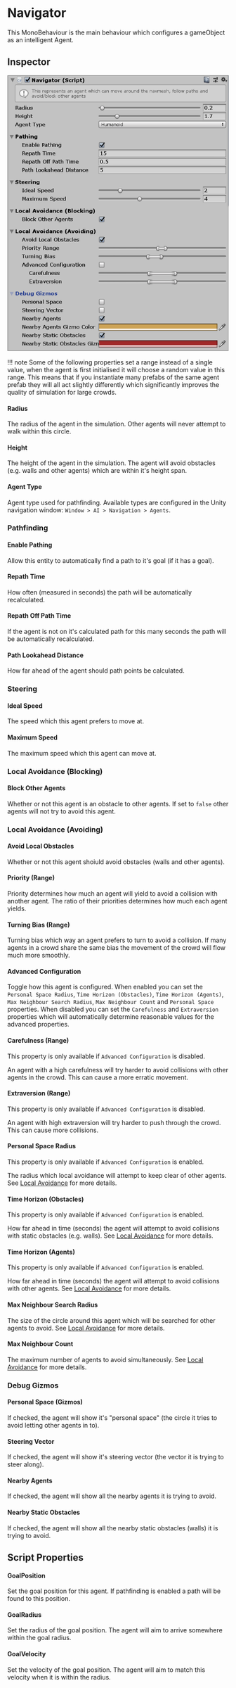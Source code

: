 # Navigator

This MonoBehaviour is the main behaviour which configures a gameObject as an intelligent Agent.

## Inspector

![EntityIdentity Inspector](../images/NavigatorInspector.png)

!!! note
    Some of the following properties set a range instead of a single value, when the agent is first initialised it will choose a random value in this range. This means that if you instantiate many prefabs of the same agent prefab they will all act slightly differently which significantly improves the quality of simulation for large crowds.

#### Radius

The radius of the agent in the simulation. Other agents will never attempt to walk within this circle.

#### Height

The height of the agent in the simulation. The agent will avoid obstacles (e.g. walls and other agents) which are within it's height span.

#### Agent Type

Agent type used for pathfinding. Available types are configured in the Unity navigation window: `Window > AI > Navigation > Agents`.

### Pathfinding

#### Enable Pathing

Allow this entity to automatically find a path to it's goal (if it has a goal).

#### Repath Time

How often (measured in seconds) the path will be automatically recalculated.

#### Repath Off Path Time

If the agent is not on it's calculated path for this many seconds the path will be automatically recalculated.

#### Path Lookahead Distance

How far ahead of the agent should path points be calculated.

### Steering

#### Ideal Speed

The speed which this agent prefers to move at.

#### Maximum Speed

The maximum speed which this agent can move at.

### Local Avoidance (Blocking)

#### Block Other Agents

Whether or not this agent is an obstacle to other agents. If set to `false` other agents will not try to avoid this agent.

### Local Avoidance (Avoiding)

#### Avoid Local Obstacles

Whether or not this agent shoiuld avoid obstacles (walls and other agents).

#### Priority (Range)

Priority determines how much an agent will yield to avoid a collision with another agent. The ratio of their priorities determines how much each agent yields.

#### Turning Bias (Range)

Turning bias which way an agent prefers to turn to avoid a collision. If many agents in a crowd share the same bias the movement of the crowd will flow much more smoothly.

#### Advanced Configuration

Toggle how this agent is configured. When enabled you can set the `Personal Space Radius`, `Time Horizon (Obstacles)`, `Time Horizon (Agents)`, `Max Neighbour Search Radius`, `Max Neighbour Count` and `Personal Space` properties. When disabled you can set the `Carefulness` and `Extraversion` properties which will automatically determine reasonable values for the advanced properties.

#### Carefulness (Range)

This property is only available if `Advanced Configuration` is disabled.

An agent with a high carefulness will try harder to avoid collisions with other agents in the crowd. This can cause a more erratic movement.

#### Extraversion (Range)

This property is only available if `Advanced Configuration` is disabled.

An agent with high extraversion will try harder to push through the crowd. This can cause more collisions.

#### Personal Space Radius

This property is only available if `Advanced Configuration` is enabled.

The radius which local avoidance will attempt to keep clear of other agents. See [Local Avoidance](/GettingStarted/LocalAvoidance) for more details.

#### Time Horizon (Obstacles)

This property is only available if `Advanced Configuration` is enabled.

How far ahead in time (seconds) the agent will attempt to avoid collisions with static obstacles (e.g. walls). See [Local Avoidance](/GettingStarted/LocalAvoidance) for more details.

#### Time Horizon (Agents)

This property is only available if `Advanced Configuration` is enabled.

How far ahead in time (seconds) the agent will attempt to avoid collisions with other agents. See [Local Avoidance](/GettingStarted/LocalAvoidance) for more details.

#### Max Neighbour Search Radius

The size of the circle around this agent which will be searched for other agents to avoid. See [Local Avoidance](/GettingStarted/LocalAvoidance) for more details.

#### Max Neighbour Count

The maximum number of agents to avoid simultaneously. See [Local Avoidance](/GettingStarted/LocalAvoidance) for more details.

### Debug Gizmos

#### Personal Space (Gizmos)

If checked, the agent will show it's "personal space" (the circle it tries to avoid letting other agents in to).

#### Steering Vector

If checked, the agent will show it's steering vector (the vector it is trying to steer along).

#### Nearby Agents

If checked, the agent will show all the nearby agents it is trying to avoid.

#### Nearby Static Obstacles

If checked, the agent will show all the nearby static obstacles (walls) it is trying to avoid.

## Script Properties

#### GoalPosition

Set the goal position for this agent. If pathfinding is enabled a path will be found to this position.

#### GoalRadius

Set the radius of the goal position. The agent will aim to arrive somewhere within the goal radius.

#### GoalVelocity

Set the velocity of the goal position. The agent will aim to match this velocity when it is within the radius.